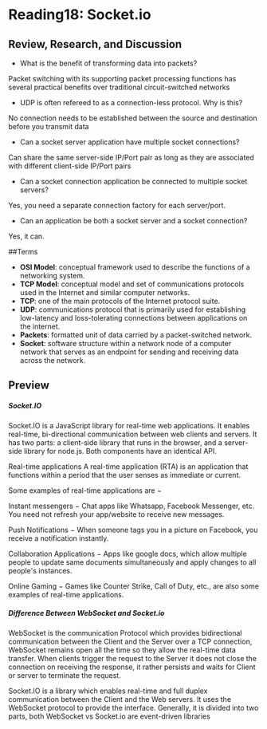 # Reading18: Socket.io

## Review, Research, and Discussion

- What is the benefit of transforming data into packets?

Packet switching with its supporting packet processing functions has several practical benefits over traditional circuit-switched networks

- UDP is often refereed to as a connection-less protocol. Why is this?

No connection needs to be established between the source and destination before you transmit data

- Can a socket server application have multiple socket connections?

Can share the same server-side IP/Port pair as long as they are associated with different client-side IP/Port pairs

- Can a socket connection application be connected to multiple socket servers?

Yes, you need a separate connection factory for each server/port.

- Can an application be both a socket server and a socket connection?

Yes, it can.

##Terms

- **OSI Model**: conceptual framework used to describe the functions of a networking system.
- **TCP Model**: conceptual model and set of communications protocols used in the Internet and similar computer networks.
- **TCP**: one of the main protocols of the Internet protocol suite.
- **UDP**: communications protocol that is primarily used for establishing low-latency and loss-tolerating connections between applications on the internet.
- **Packets**: formatted unit of data carried by a packet-switched network.
- **Socket**: software structure within a network node of a computer network that serves as an endpoint for sending and receiving data across the network.

## Preview

##### Socket.IO

Socket.IO is a JavaScript library for real-time web applications. It enables real-time, bi-directional communication between web clients and servers. It has two parts: a client-side library that runs in the browser, and a server-side library for node.js. Both components have an identical API.

Real-time applications
A real-time application (RTA) is an application that functions within a period that the user senses as immediate or current.

Some examples of real-time applications are −

Instant messengers − Chat apps like Whatsapp, Facebook Messenger, etc. You need not refresh your app/website to receive new messages.

Push Notifications − When someone tags you in a picture on Facebook, you receive a notification instantly.

Collaboration Applications − Apps like google docs, which allow multiple people to update same documents simultaneously and apply changes to all people's instances.

Online Gaming − Games like Counter Strike, Call of Duty, etc., are also some examples of real-time applications.

##### Difference Between WebSocket and Socket.io

WebSocket is the communication Protocol which provides bidirectional communication between the Client and the Server over a TCP connection, WebSocket remains open all the time so they allow the real-time data transfer. When clients trigger the request to the Server it does not close the connection on receiving the response, it rather persists and waits for Client or server to terminate the request.

Socket.IO is a library which enables real-time and full duplex communication between the Client and the Web servers. It uses the WebSocket protocol to provide the interface. Generally, it is divided into two parts, both WebSocket vs Socket.io are event-driven libraries
